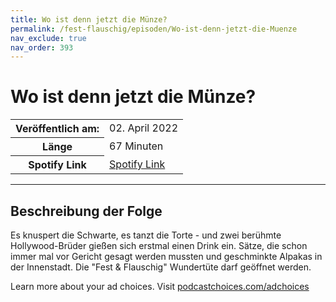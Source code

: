 ```yaml
---
title: Wo ist denn jetzt die Münze?
permalink: /fest-flauschig/episoden/Wo-ist-denn-jetzt-die-Muenze
nav_exclude: true
nav_order: 393
---
```


# Wo ist denn jetzt die Münze?
<table class="resp-table dcf-table dcf-table-responsive dcf-table-bordered dcf-table-striped dcf-w-100%">
                    <tbody>
                        <tr>
                            <th scope="row">Veröffentlich am:</th>
                            <td data-label="Veröffentlich am:">02. April 2022</td>
                        </tr>
                        <tr>
                            <th scope="row">Länge </th>
                            <td data-label="Länge ">67 Minuten</td>
                        </tr><tr>
                                <th scope="row">Spotify Link</th>
                                <td data-label="Spotify Link"><a href="https://open.spotify.com/episode/6AMLjgjs28Q9fwRS55LSPT">Spotify Link</a></td>
                            </tr></tbody>
                </table>

***

## Beschreibung der Folge

<div>
<p>Es knuspert die Schwarte, es tanzt die Torte - und zwei berühmte Hollywood-Brüder gießen sich erstmal einen Drink ein. Sätze, die schon immer mal vor Gericht gesagt werden mussten und geschminkte Alpakas in der Innenstadt. Die &#34;Fest &amp; Flauschig&#34; Wundertüte darf geöffnet werden.</p><p> </p><p>Learn more about your ad choices. Visit <a href="https://podcastchoices.com/adchoices" rel="nofollow">podcastchoices.com/adchoices</a></p>  
</div>

